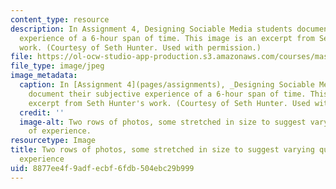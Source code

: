 ```yaml
---
content_type: resource
description: In Assignment 4, Designing Sociable Media students document their subjective
  experience of a 6-hour span of time. This image is an excerpt from Seth Hunter's
  work. (Courtesy of Seth Hunter. Used with permission.)
file: https://ol-ocw-studio-app-production.s3.amazonaws.com/courses/mas-961-special-topics-designing-sociable-media-spring-2008/8877ee4f9adfecbf6fdb504ebc29b999_mas-961s08.jpg
file_type: image/jpeg
image_metadata:
  caption: In [Assignment 4](pages/assignments), _Designing Sociable Media_ students
    document their subjective experience of a 6-hour span of time. This image is an
    excerpt from Seth Hunter's work. (Courtesy of Seth Hunter. Used with permission.)
  credit: ''
  image-alt: Two rows of photos, some stretched in size to suggest varying qualities
    of experience.
resourcetype: Image
title: Two rows of photos, some stretched in size to suggest varying qualities of
  experience
uid: 8877ee4f-9adf-ecbf-6fdb-504ebc29b999
---
```

